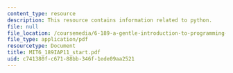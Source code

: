 ```yaml
---
content_type: resource
description: This resource contains information related to python.
file: null
file_location: /coursemedia/6-189-a-gentle-introduction-to-programming-using-python-january-iap-2011/c741380fc67188bb346f1ede09aa2521_MIT6_189IAP11_start.pdf
file_type: application/pdf
resourcetype: Document
title: MIT6_189IAP11_start.pdf
uid: c741380f-c671-88bb-346f-1ede09aa2521
---
```

